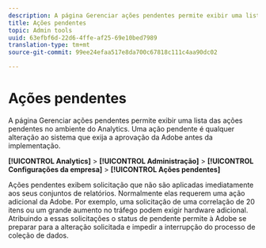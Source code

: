 ```yaml
---
description: A página Gerenciar ações pendentes permite exibir uma lista das ações pendentes no ambiente do Analytics. Uma ação pendente é qualquer alteração ao sistema que exija a aprovação da Adobe antes da implementação.
title: Ações pendentes
topic: Admin tools
uuid: 63efbf6d-22d6-4ffe-af25-69e10bed7989
translation-type: tm+mt
source-git-commit: 99ee24efaa517e8da700c67818c111c4aa90dc02

---
```



# Ações pendentes

A página Gerenciar ações pendentes permite exibir uma lista das ações pendentes no ambiente do Analytics. Uma ação pendente é qualquer alteração ao sistema que exija a aprovação da Adobe antes da implementação.

**[!UICONTROL Analytics]** &gt; **[!UICONTROL Administração]** &gt; **[!UICONTROL Configurações da empresa]** &gt; **[!UICONTROL Ações pendentes]**

Ações pendentes exibem solicitação que não são aplicadas imediatamente aos seus conjuntos de relatórios. Normalmente elas requerem uma ação adicional da Adobe. Por exemplo, uma solicitação de uma correlação de 20 itens ou um grande aumento no tráfego podem exigir hardware adicional. Atribuindo a essas solicitações o status de pendente permite à Adobe se preparar para a alteração solicitada e impedir a interrupção do processo de coleção de dados.
